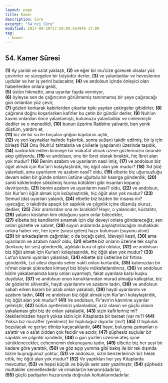 ```yaml
---
layout: page
title: Kamer
description: Sûre
excerpt: "54'nci Sûre"
modified: 2017-09-29T17:50:00.564948 17:00
tag: 
 - Kamer
---
```


## 54. Kamer Sûresi

**(1)** Ay yarıldı ve sa’at yaklaştı,
**(2)** ve eğer bir mu’cize	görecek olsalar	yüz çevirirler ve süregelen bir büyüdür derler,
**(3)** ve yalanladılar ve heveslerine uydular ve her iş yerini bulacaktır,
**(4)** ve andolsun	içinde önleyici olan haberlerden onlara geldi,	
**(5)** üstün hikmettir, ama uyarılar fayda vermiyor,	
**(6)** öyleyse sen de çağırıcının görülmemiş tanınmamış bir şeye çağıracağı gün onlardan yüz çevir,	
**(7)** gözleri korkarak kabirlerden çıkarlar tıpkı yayılan çekirgeler gibidirler, 
**(8)** çağırana doğru koşarlarken kafirler bu çetin bir gündür derler,
**(9)** Nuh’un kavmi onlardan önce yalanlamıştı, kulumuzu yalanladılar ve cinlenmiştir dediler ve o menedildi,
****(10)**** bunun üzerine Rabbine yalvardı, ben yenik düştüm, yardım et,	
****(11)**** biz de bir su ile boşalan göğün kapılarını açtık,	
****(12)**** ve yeri kaynaklar halinde fışkırttık, sonra su(ları) takdir edilmiş, bir iş için birleşti
****(13)**** Onu (Nuh’u) tahtalarla ve çivilerle (yapılanın) üzerinde taşıdık, 
****(14)**** nankörlük edilen kimseye bir mükafat olmak üzere gözlerimizin önünde akıp gidiyordu,
****(15)**** ve andolsun, onu bir ibret olarak bıraktık, hiç ibret alan yok mudur?
****(16)**** Benim azabım ve uyarılarım	nasıl imiş,
****(17)**** ve andolsun biz öğüt almak için Kur’an’ı kolaylaştırdık, hiç öğüt alan yok mudur?
****(18)**** ’Ad (da) yalanladı, ama uyarılarım ve azabım nasıl? oldu,
****(19)**** elbette biz uğursuzluğu devam eden bir günde onların üstüne uğultulu bir kasırga gönderdik,
****(20)**** sanki köklerinden sökülmüş	hurma kütükleri gibi insanları koparıp deviriyordu,
****(21)**** benim azabım ve uyarılarım nasıl? oldu,
****(22)**** ve andolsun, biz Kur’an’ı öğüt almak için kolaylaştırdık, hiç öğüt alan yok mudur?
****(23)**** Semud (da)	uyarıları yalandı,
****(24)**** elbette biz bizden bir insana mı? uyacağız, o takdirde apaçık bir sapıklık ve çılgınlık içine düşmüş oluruz, dediler,
****(25)**** Zikir aramızdan ona mı bırakıldı? Hayır, o yalancıdır, küstahtır,	
****(26)**** yalancı küstahın kim olduğunu yarın onlar bilecekler,	
****(27)**** elbette biz kendilerini sınamak için dişi deveyi onlara göndereceğiz, sen onları gözetle ve sabret,
****(28)**** suyun aralarında paylaştırılacağını muhakkak onlara haber ver, her içme (sırası gelen) hazır bulunsun (suyunu alsın)	
****(29)**** bir arkadaşlarını çağırdılar, o da bıçağı çekti, (deveyi) kesti,
****(30)**** ama uyarılarım ve azabım nasıl? oldu, 
****(31)**** elbette biz onların üzerine tek sayha (korkunç bir ses) gönderdik, ağıldaki kuru ot gibi oldular,
****(32)**** ve andolsun biz öğüt almak için Kur’an’ı kolaylaştırdık, hiç öğüt alan yok mudur?
****(33)**** Lut’un kavmi uyarıları yalanladı,
****(34)**** elbette biz üstlerine bir fırtına gönderdik, Lut ailesi dışında seher vakti onları kurtardık,
****(35)**** katımızdan bir ni’met olarak şükreden kimseyi biz böyle mükafatlandırırız, 
****(36)**** ve andolsun bizim yakalamamıza karşı onları uyarmıştı, fakat uyarılara karşı	kuşku duydular,
****(37)**** ve andolsun onun konuklarından murad almağa kalkıştılar, biz de gözlerini siliverdik, haydi uyarılarımı ve azabımı tadın,
****(38)**** ve andolsun sabah erken kararlı bir azab onları yakaladı,
****(39)**** haydi uyarılarımı ve azabımı tadın, 
****(40)**** ve andolsun biz öğüt almak için Kur’an’ı kolaylaştırdık, hiç öğüt alan yok mudur?
****(41)**** Ve andolsun, Fir’avn’ın kavmine uyarılar gelmiştir,
****(42)**** bütün ayetlerimizi yalanladılar, aziz olanın ve güçlü olanın yakalaması gibi biz de onları yakaladık,
****(43)**** sizin kafirleriniz mi? ötekilerinizden hayırlı yoksa sizin için Kitaplarda bir beraet (var mı?)
****(44)**** Yoksa biz muzaffer (yenilmez) bir topluluğuz diyorlar (mı?)
****(45)**** O topluluk bozulacak ve geriye dönüp kaçacaklardır,
****(46)**** hayır, buluşma zamanları o sa’attir ve o sa’at cidden çok fecidir ve acıdır, 
****(47)**** şüphesiz suçlular bir sapıklık ve çılgınlık içindedir,
****(48)**** o gün yüzleri üzerine ateş içine sürüklenecekler, cehennemin dokunuşunu tadın,
****(49)**** elbette biz her şeyi bir kadere göre yarattık, 
****(50)**** ve göz açıp yumma gibi bakış ile bir tek dışında bizim buyruğumuz yoktur,
****(51)**** ve andolsun, sizin benzerlerinizi biz helak ettik, hiç öğüt alan yok mudur?
****(52)**** Ve yaptıkları her şey Kitaplarda mevcuttur,
****(53)**** ve hepsi küçük ve büyük satır satır yazılmıştır,
****(54)**** şüphesiz muttakiler cennetlerdedir ve ırmaklar(ın kenarın)dadırlar,	
****(55)**** güçlü padişahın huzurunda doğruluk koltuklarındadırlar.
